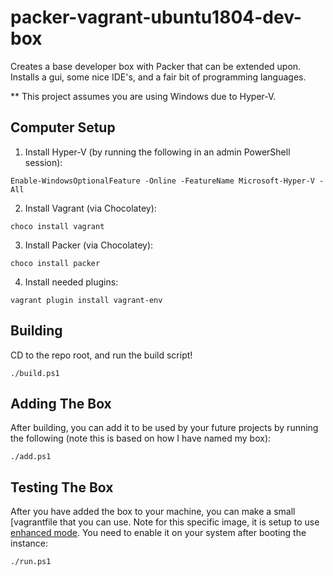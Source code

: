 # packer-vagrant-ubuntu1804-dev-box
Creates a base developer box with Packer that can be extended upon. Installs a gui, some nice IDE's, and a fair bit of programming languages.

** This project assumes you are using Windows due to Hyper-V.

## Computer Setup

1. Install Hyper-V (by running the following in an admin PowerShell session):
```
Enable-WindowsOptionalFeature -Online -FeatureName Microsoft-Hyper-V -All
```

2. Install Vagrant (via Chocolatey):
```
choco install vagrant
```

3. Install Packer (via Chocolatey):
```
choco install packer
```

4. Install needed plugins:
```
vagrant plugin install vagrant-env
```

## Building
CD to the repo root, and run the build script!
```
./build.ps1
```

## Adding The Box
After building, you can add it to be used by your future projects by running the following (note this is based on how I have named my box):
```
./add.ps1
```

## Testing The Box
After you have added the box to your machine, you can make a small [vagrantfile that you can use. Note for this specific image, it is setup to use [enhanced mode](https://docs.microsoft.com/en-us/windows-server/virtualization/hyper-v/learn-more/use-local-resources-on-hyper-v-virtual-machine-with-vmconnect). You need to enable it on your system after booting the instance:
```
./run.ps1
```